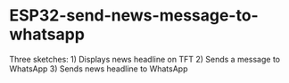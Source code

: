 # ESP32-send-news-message-to-whatsapp
Three sketches: 1) Displays news headline on TFT 2) Sends a message to WhatsApp 3) Sends news headline to WhatsApp
